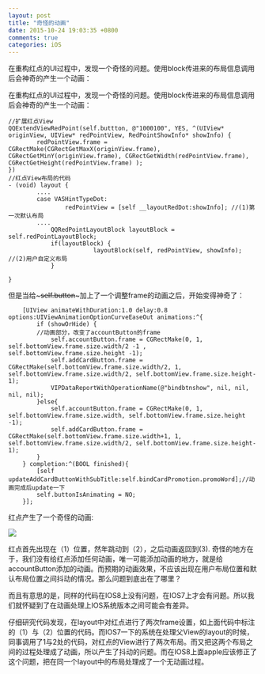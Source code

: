 ```yaml
---
layout: post
title: "奇怪的动画"
date: 2015-10-24 19:03:35 +0800
comments: true
categories: iOS
---
```

在重构红点的UI过程中，发现一个奇怪的问题。使用block传进来的布局信息调用后会神奇的产生一个动画：
<!--more-->


在重构红点的UI过程中，发现一个奇怪的问题。使用block传进来的布局信息调用后会神奇的产生一个动画：

~~~
//扩展红点View
QQExtendViewRedPoint(self.buttton, @"1000100", YES, ^(UIView* originView, UIView* redPointView, RedPointShowInfo* showInfo) {
        redPointView.frame = CGRectMake(CGRectGetMaxX(originView.frame), CGRectGetMinY(originView.frame), CGRectGetWidth(redPointView.frame), CGRectGetHeight(redPointView.frame) );
})
//红点View布局的代码
- (void) layout {
        ....
        case VASHintTypeDot:
                redPointView = [self __layoutRedDot:showInfo]; //(1)第一次默认布局
        ....
            QQRedPointLayoutBlock layoutBlock = self.redPointLayoutBlock;
            if(layoutBlock) {
                        layoutBlock(self, redPointView, showInfo); //(2)用户自定义布局
            }

}
~~~

但是当给~~~self.button~~~加上了一个调整frame的动画之后，开始变得神奇了：

~~~
    [UIView animateWithDuration:1.0 delay:0.8 options:UIViewAnimationOptionCurveEaseOut animations:^{
        if (showOrHide) {
        //动画部分，改变了accountButton的frame
            self.accountButton.frame = CGRectMake(0, 1, self.bottomView.frame.size.width/2 -1 , self.bottomView.frame.size.height -1);
            self.addCardButton.frame = CGRectMake(self.bottomView.frame.size.width/2, 1, self.bottomView.frame.size.width/2, self.bottomView.frame.size.height-1);
            VIPDataReportWithOperationName(@"bindbtnshow", nil, nil, nil, nil);
        }else{
            self.accountButton.frame = CGRectMake(0, 1, self.bottomView.frame.size.width, self.bottomView.frame.size.height -1);
            self.addCardButton.frame = CGRectMake(self.bottomView.frame.size.width+1, 1, self.bottomView.frame.size.width/2, self.bottomView.frame.size.height-1);
        }
    } completion:^(BOOL finished){
        [self updateAddCardButtonWithSubTitle:self.bindCardPromotion.promoWord];//动画完成后update一下
        self.buttonIsAnimating = NO;
    }];
~~~

红点产生了一个奇怪的动画:

![](http://ww4.sinaimg.cn/large/7df22103gw1excfefctlzj20cd044t8p.jpg)

红点首先出现在（1）位置，然年跳动到（2），之后动画返回到(3).
奇怪的地方在于，我们没有给红点添加任何动画，唯一可能添加动画的地方，就是给accountButton添加的动画。而预期的动画效果，不应该出现在用户布局位置和默认布局位置之间抖动的情况。那么问题到底出在了哪里？

而且有意思的是，同样的代码在IOS8上没有问题，在IOS7上才会有问题。所以我们就怀疑到了在动画处理上IOS系统版本之间可能会有差异。

仔细研究代码发现，在layout中对红点进行了两次frame设置，如上面代码中标注的（1）与（2）位置的代码。而IOS7一下的系统在处理父View的layout的时候，同事调用了1与2处的代码，对红点的View进行了两次布局。而又把这两个布局之间的过程处理成了动画，所以产生了抖动的问题。而在IOS8上面apple应该修正了这个问题，把在同一个layout中的布局处理成了一个无动画过程。
